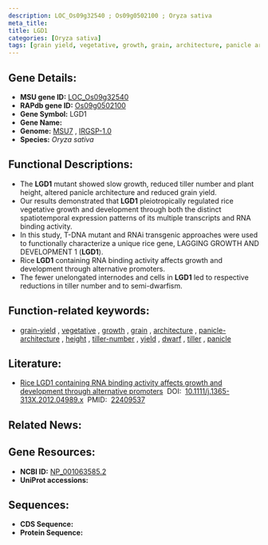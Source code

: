 ```yaml
---
description: LOC_Os09g32540 ; Os09g0502100 ; Oryza sativa
meta_title:
title: LGD1
categories: [Oryza sativa]
tags: [grain yield, vegetative, growth, grain, architecture, panicle architecture, height, tiller number, yield, dwarf, tiller, panicle]
---
```


## Gene Details:
- **MSU gene ID:** [LOC_Os09g32540](http://rice.uga.edu/cgi-bin/ORF_infopage.cgi?orf=LOC_Os09g32540)  
- **RAPdb gene ID:** [Os09g0502100](https://rapdb.dna.affrc.go.jp/locus/?name=Os09g0502100)  
- **Gene Symbol:** LGD1
- **Gene Name:**
- **Genome:**  [MSU7](http://rice.uga.edu/)&nbsp;,&nbsp;[IRGSP-1.0](https://rapdb.dna.affrc.go.jp/download/irgsp1.html)
- **Species:** *Oryza sativa*

## Functional Descriptions:
   - The **LGD1** mutant showed slow growth, reduced tiller number and plant height, altered panicle architecture and reduced grain yield.
   - Our results demonstrated that **LGD1** pleiotropically regulated rice vegetative growth and development through both the distinct spatiotemporal expression patterns of its multiple transcripts and RNA binding activity.
   - In this study, T-DNA mutant and RNAi transgenic approaches were used to functionally characterize a unique rice gene, LAGGING GROWTH AND DEVELOPMENT 1 (**LGD1**).
   - Rice **LGD1** containing RNA binding activity affects growth and development through alternative promoters.
   - The fewer unelongated internodes and cells in **LGD1** led to respective reductions in tiller number and to semi-dwarfism.

## Function-related keywords:
   - [grain-yield](/tags/grain-yield/)&nbsp;,&nbsp;[vegetative](/tags/vegetative/)&nbsp;,&nbsp;[growth](/tags/growth/)&nbsp;,&nbsp;[grain](/tags/grain/)&nbsp;,&nbsp;[architecture](/tags/architecture/)&nbsp;,&nbsp;[panicle-architecture](/tags/panicle-architecture/)&nbsp;,&nbsp;[height](/tags/height/)&nbsp;,&nbsp;[tiller-number](/tags/tiller-number/)&nbsp;,&nbsp;[yield](/tags/yield/)&nbsp;,&nbsp;[dwarf](/tags/dwarf/)&nbsp;,&nbsp;[tiller](/tags/tiller/)&nbsp;,&nbsp;[panicle](/tags/panicle/)

## Literature:
   - [Rice LGD1 containing RNA binding activity affects growth and development through alternative promoters](https://www.doi.org/10.1111/j.1365-313X.2012.04989.x)&nbsp;&nbsp;DOI:&nbsp;&nbsp;[10.1111/j.1365-313X.2012.04989.x](https://www.doi.org/10.1111/j.1365-313X.2012.04989.x)&nbsp;&nbsp;PMID:&nbsp;&nbsp;[22409537](https://pubmed.ncbi.nlm.nih.gov/22409537/)

## Related News:

## Gene Resources:
- **NCBI ID:**  [NP_001063585.2](http://www.ncbi.nlm.nih.gov/nuccore/NP_001063585.2)
- **UniProt accessions:** [](https://www.uniprot.org/uniprotkb//entry)

## Sequences:
- **CDS Sequence:**
- **Protein Sequence:**
